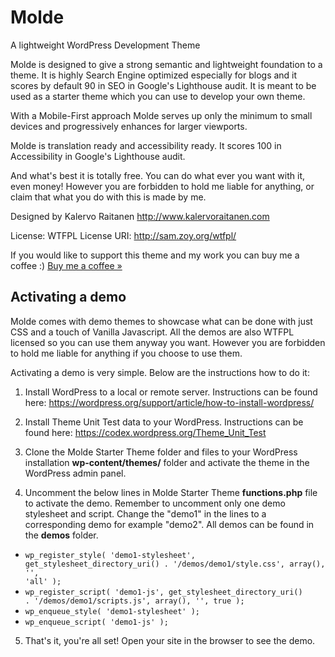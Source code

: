 # Molde
A lightweight WordPress Development Theme

Molde is designed to give a strong semantic and lightweight foundation to a theme.
It is highly Search Engine optimized especially for blogs and it scores by default 90 in SEO in Google's Lighthouse audit.
It is meant to be used as a starter theme which you can use to develop your own theme.

With a Mobile-First approach Molde serves up only the minimum to small devices and progressively enhances for larger viewports.

Molde is translation ready and accessibility ready. It scores 100 in Accessibility in Google's Lighthouse audit.

And what's best it is totally free. You can do what ever you want with it, even money! However you are forbidden to hold me liable for anything, or claim that what you do with this is made by me.

Designed by Kalervo Raitanen
http://www.kalervoraitanen.com

License: WTFPL
License URI: http://sam.zoy.org/wtfpl/

If you would like to support this theme and my work you can buy me a coffee :) <a href="https://www.buymeacoffee.com/kalervoraitanen" target="_blank">Buy me a coffee &raquo;</a>

<h2>Activating a demo</h2>
Molde comes with demo themes to showcase what can be done with just CSS and a touch of Vanilla Javascript. All the demos are also WTFPL licensed so you can use them anyway you want. However you are forbidden to hold me liable for anything if you choose to use them.

Activating a demo is very simple. Below are the instructions how to do it:

1. Install WordPress to a local or remote server. Instructions can be found here: https://wordpress.org/support/article/how-to-install-wordpress/

2. Install Theme Unit Test data to your WordPress. Instructions can be found here: https://codex.wordpress.org/Theme_Unit_Test

3. Clone the Molde Starter Theme folder and files to your WordPress installation <strong>wp-content/themes/</strong> folder and activate the theme in the WordPress admin panel.

4. Uncomment the below lines in Molde Starter Theme <strong>functions.php</strong> file to activate the demo. Remember to uncomment only one demo stylesheet and script. Change the "demo1" in the lines to a corresponding demo for example "demo2". All demos can be found in the <strong>demos</strong> folder.
- <code>wp_register_style( 'demo1-stylesheet', get_stylesheet_directory_uri() . '/demos/demo1/style.css', array(), '', 'all' );</code>
- <code>wp_register_script( 'demo1-js', get_stylesheet_directory_uri() . '/demos/demo1/scripts.js', array(), '', true );</code>
- <code>wp_enqueue_style( 'demo1-stylesheet' );</code>
- <code>wp_enqueue_script( 'demo1-js' );</code>

5. That's it, you're all set! Open your site in the browser to see the demo.